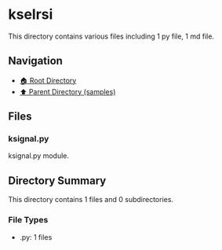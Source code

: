 # kselrsi

This directory contains various files including 1 py file, 1 md file.

## Navigation

* [🏠 Root Directory](/samples/kselrsi/../samples/kselrsi/..README.md)
* [⬆️ Parent Directory (samples)](../README.md)

## Files

### ksignal.py

ksignal.py module.

## Directory Summary

This directory contains 1 files and 0 subdirectories.

### File Types

* .py: 1 files
